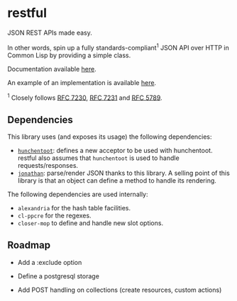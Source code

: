 # restful

JSON REST APIs made easy.

In other words, spin up a fully standards-compliant<sup>1</sup> JSON API over HTTP
in Common Lisp by providing a simple class.

Documentation available [here][0].

An example of an implementation is available [here][4].

<sup>1</sup> Closely follows [RFC 7230][1], [RFC 7231][2] and [RFC 5789][3].

## Dependencies

This library uses (and exposes its usage) the following dependencies:

- [`hunchentoot`][5]: defines a new acceptor to be used with hunchentoot. restful
also assumes that `hunchentoot` is used to handle requests/responses.
- [`jonathan`][6]: parse/render JSON thanks to this library. A selling point
of this library is that an object can define a method to handle its rendering.

The following dependencies are used internally:

- `alexandria` for the hash table facilities.
- `cl-ppcre` for the regexes.
- `closer-mop` to define and handle new slot options.

## Roadmap

- Add a :exclude option
- Define a postgresql storage
- Add POST handling on collections (create resources, custom actions)


  [0]: http://rawgit.com/Ralt/restful/master/docs/api.html
  [1]: https://tools.ietf.org/html/rfc7230
  [2]: https://tools.ietf.org/html/rfc7231
  [3]: https://tools.ietf.org/html/rfc5789
  [4]: https://github.com/Ralt/restful-blog
  [5]: http://weitz.de/hunchentoot/
  [6]: https://github.com/Rudolph-Miller/jonathan/
